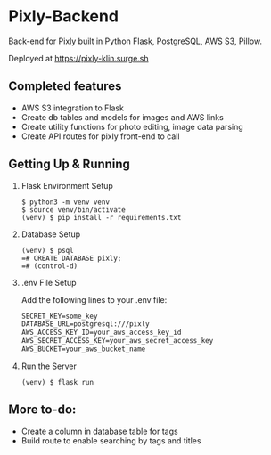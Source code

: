 # Pixly-Backend
Back-end for Pixly built in Python Flask, PostgreSQL, AWS S3, Pillow.

Deployed at https://pixly-klin.surge.sh

## Completed features
- AWS S3 integration to Flask
- Create db tables and models for images and AWS links
- Create utility functions for photo editing, image data parsing
- Create API routes for pixly front-end to call

## Getting Up & Running
1. Flask Environment Setup
    ```console
    $ python3 -m venv venv
    $ source venv/bin/activate
    (venv) $ pip install -r requirements.txt
    ```
2. Database Setup
    ```console
    (venv) $ psql
    =# CREATE DATABASE pixly;
    =# (control-d)
    ```
3. .env File Setup

    Add the following lines to your .env file:
    ```txt
    SECRET_KEY=some_key
    DATABASE_URL=postgresql:///pixly
    AWS_ACCESS_KEY_ID=your_aws_access_key_id
    AWS_SECRET_ACCESS_KEY=your_aws_secret_access_key
    AWS_BUCKET=your_aws_bucket_name
    ```
4. Run the Server
    ```console
    (venv) $ flask run
    ```
    
## More to-do:
- Create a column in database table for tags
- Build route to enable searching by tags and titles

